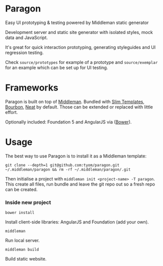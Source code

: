 Paragon
=======

Easy UI prototyping &amp; testing powered by Middleman static generator

Development server and static site generator with isolated styles, mock data and JavaScript.

It's great for quick interaction prototyping, generating styleguides and UI regression testing.

Check `source/prototypes` for example of a prototype and `source/exemplar` for an example which can be set up for UI testing.


Frameworks
==========

Paragon is built on top of [Middleman](https://github.com/middleman/middleman). Bundled with [Slim Templates](https://github.com/slim-template/slim), [Bourbon](https://github.com/thoughtbot/bourbon), [Neat](https://github.com/thoughtbot/neat) by default. Those can be extended or replaced with little effort.


Optionally included: Foundation 5 and AngularJS via ([Bower](https://github.com/bower/bower)).


Usage
=====

The best way to use Paragon is to install it as a Middleman template:
```
git clone --depth=1 git@github.com:tyom/paragon.git ~/.middleman/paragon && rm -rf ~/.middleman/paragon/.git
```

Then initialise a project with `middleman init <project-name> -T paragon`. This create all files, run bundle and leave the git repo out so a fresh repo can be created.

### Inside new project

```
bower install
````

Install client-side libraries: AngularJS and Foundation (add your own).

```
middleman
```

Run local server.

```
middleman build
```

Build static website.
